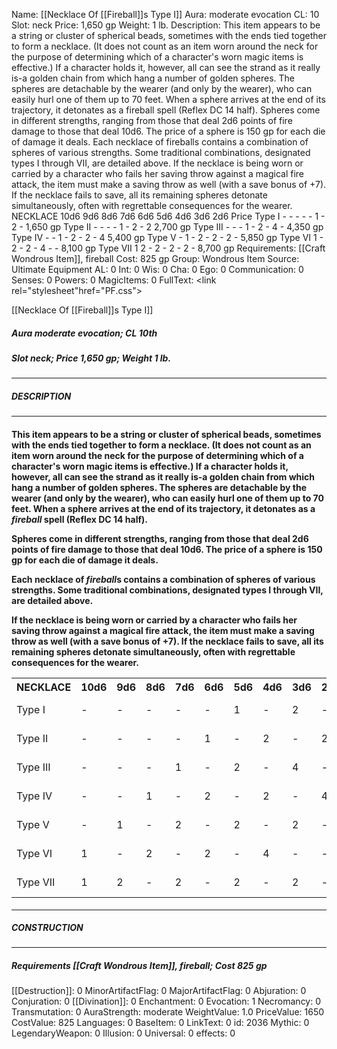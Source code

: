 Name: [[Necklace Of [[Fireball]]s Type I]]
Aura: moderate evocation
CL: 10
Slot: neck
Price: 1,650 gp
Weight: 1 lb.
Description: This item appears to be a string or cluster of spherical beads, sometimes with the ends tied together to form a necklace. (It does not count as an item worn around the neck for the purpose of determining which of a character's worn magic items is effective.) If a character holds it, however, all can see the strand as it really is-a golden chain from which hang a number of golden spheres. The spheres are detachable by the wearer (and only by the wearer), who can easily hurl one of them up to 70 feet. When a sphere arrives at the end of its trajectory, it detonates as a fireball spell (Reflex DC 14 half). Spheres come in different strengths, ranging from those that deal 2d6 points of fire damage to those that deal 10d6. The price of a sphere is 150 gp for each die of damage it deals. Each necklace of fireballs contains a combination of spheres of various strengths. Some traditional combinations, designated types I through VII, are detailed above. If the necklace is being worn or carried by a character who fails her saving throw against a magical fire attack, the item must make a saving throw as well (with a save bonus of +7). If the necklace fails to save, all its remaining spheres detonate simultaneously, often with regrettable consequences for the wearer. NECKLACE 10d6 9d6 8d6 7d6 6d6 5d6 4d6 3d6 2d6 Price Type I - - - - - 1 - 2 - 1,650 gp Type II - - - - 1 - 2 - 2 2,700 gp Type III - - - 1 - 2 - 4 - 4,350 gp Type IV - - 1 - 2 - 2 - 4 5,400 gp Type V - 1 - 2 - 2 - 2 - 5,850 gp Type VI 1 - 2 - 2 - 4 - - 8,100 gp Type VII 1 2 - 2 - 2 - 2 - 8,700 gp
Requirements: [[Craft Wondrous Item]], fireball
Cost: 825 gp
Group: Wondrous Item
Source: Ultimate Equipment
AL: 0
Int: 0
Wis: 0
Cha: 0
Ego: 0
Communication: 0
Senses: 0
Powers: 0
MagicItems: 0
FullText: <link rel="stylesheet"href="PF.css"><div class="heading"><p class="alignleft">[[Necklace Of [[Fireball]]s Type I]]</p><div style="clear: both;"></div></div><div><h5><b>Aura </b>moderate evocation; <b>CL </b>10th</h5><h5><b>Slot </b>neck; <b>Price </b>1,650 gp; <b>Weight </b>1 lb.</h5></div><hr/><div><h5><b>DESCRIPTION</b></h5></div><hr/><div><h4><p>This item appears to be a string or cluster of spherical beads, sometimes with the ends tied together to form a necklace. (It does not count as an item worn around the neck for the purpose of determining which of a character's worn magic items is effective.) If a character holds it, however, all can see the strand as it really is-a golden chain from which hang a number of golden spheres. The spheres are detachable by the wearer (and only by the wearer), who can easily hurl one of them up to 70 feet. When a sphere arrives at the end of its trajectory, it detonates as a <i>fireball</i> spell (Reflex DC 14 half). </p><p>Spheres come in different strengths, ranging from those that deal 2d6 points of fire damage to those that deal 10d6. The price of a sphere is 150 gp for each die of damage it deals. </p><p>Each necklace of <i>fireball</i>s contains a combination of spheres of various strengths. Some traditional combinations, designated types I through VII, are detailed above. </p><p>If the necklace is being worn or carried by a character who fails her saving throw against a magical fire attack, the item must make a saving throw as well (with a save bonus of +7). If the necklace fails to save, all its remaining spheres detonate simultaneously, often with regrettable consequences for the wearer. </p> <table><tr><th>NECKLACE</th><th>10d6</th><th>9d6</th><th>8d6</th><th>7d6</th><th>6d6</th><th>5d6</th><th>4d6</th><th>3d6</th><th>2d6</th><th>PRICE</th></tr><tr><td>Type I</td><td>-</td><td>-</td><td>-</td><td>-</td><td>-</td><td>1</td><td>-</td><td>2</td><td>-</td><td>1,650 gp</td></tr><tr><td>Type II</td><td>-</td><td>-</td><td>-</td><td>-</td><td>1</td><td>-</td><td>2</td><td>-</td><td>2</td><td>2,700 gp</td></tr><tr><td>Type III</td><td>-</td><td>-</td><td>-</td><td>1</td><td>-</td><td>2</td><td>-</td><td>4</td><td>-</td><td>4,350 gp</td></tr><tr><td>Type IV</td><td>-</td><td>-</td><td>1</td><td>-</td><td>2</td><td>-</td><td>2</td><td>-</td><td>4</td><td>5,400 gp</td></tr><tr><td>Type V</td><td>-</td><td>1</td><td>-</td><td>2</td><td>-</td><td>2</td><td>-</td><td>2</td><td>-</td><td>5,850 gp</td></tr><tr><td>Type VI</td><td>1</td><td>-</td><td>2</td><td>-</td><td>2</td><td>-</td><td>4</td><td>-</td><td>-</td><td>8,100 gp</td></tr><tr><td>Type VII</td><td>1</td><td>2</td><td>-</td><td>2</td><td>-</td><td>2</td><td>-</td><td>2</td><td>-</td><td>8,700 gp</td></tr></table> </h4></div><hr/><div><h5><b>CONSTRUCTION</b></h5></div><hr/><div><h5><b>Requirements </b>[[Craft Wondrous Item]], <i>fireball</i>; <b>Cost </b>825 gp</h5></div>
[[Destruction]]: 0
MinorArtifactFlag: 0
MajorArtifactFlag: 0
Abjuration: 0
Conjuration: 0
[[Divination]]: 0
Enchantment: 0
Evocation: 1
Necromancy: 0
Transmutation: 0
AuraStrength: moderate
WeightValue: 1.0
PriceValue: 1650
CostValue: 825
Languages: 0
BaseItem: 0
LinkText: 0
id: 2036
Mythic: 0
LegendaryWeapon: 0
Illusion: 0
Universal: 0
effects: 0
